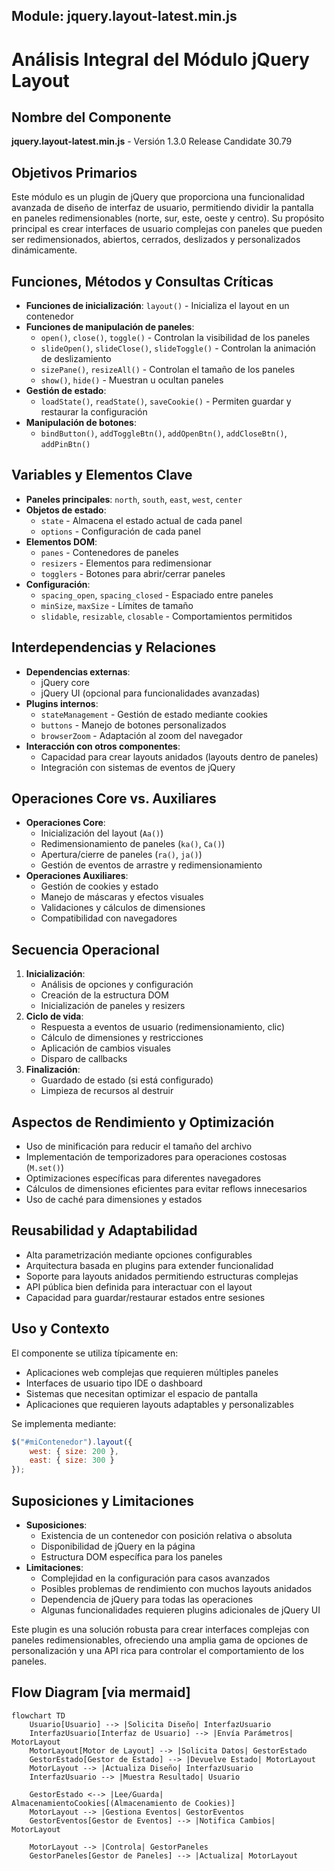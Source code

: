 ## Module: jquery.layout-latest.min.js

# Análisis Integral del Módulo jQuery Layout

## Nombre del Componente
**jquery.layout-latest.min.js** - Versión 1.3.0 Release Candidate 30.79

## Objetivos Primarios
Este módulo es un plugin de jQuery que proporciona una funcionalidad avanzada de diseño de interfaz de usuario, permitiendo dividir la pantalla en paneles redimensionables (norte, sur, este, oeste y centro). Su propósito principal es crear interfaces de usuario complejas con paneles que pueden ser redimensionados, abiertos, cerrados, deslizados y personalizados dinámicamente.

## Funciones, Métodos y Consultas Críticas
- **Funciones de inicialización**: `layout()` - Inicializa el layout en un contenedor
- **Funciones de manipulación de paneles**:
  - `open()`, `close()`, `toggle()` - Controlan la visibilidad de los paneles
  - `slideOpen()`, `slideClose()`, `slideToggle()` - Controlan la animación de deslizamiento
  - `sizePane()`, `resizeAll()` - Controlan el tamaño de los paneles
  - `show()`, `hide()` - Muestran u ocultan paneles
- **Gestión de estado**:
  - `loadState()`, `readState()`, `saveCookie()` - Permiten guardar y restaurar la configuración
- **Manipulación de botones**:
  - `bindButton()`, `addToggleBtn()`, `addOpenBtn()`, `addCloseBtn()`, `addPinBtn()`

## Variables y Elementos Clave
- **Paneles principales**: `north`, `south`, `east`, `west`, `center`
- **Objetos de estado**:
  - `state` - Almacena el estado actual de cada panel
  - `options` - Configuración de cada panel
- **Elementos DOM**:
  - `panes` - Contenedores de paneles
  - `resizers` - Elementos para redimensionar
  - `togglers` - Botones para abrir/cerrar paneles
- **Configuración**:
  - `spacing_open`, `spacing_closed` - Espaciado entre paneles
  - `minSize`, `maxSize` - Límites de tamaño
  - `slidable`, `resizable`, `closable` - Comportamientos permitidos

## Interdependencias y Relaciones
- **Dependencias externas**:
  - jQuery core
  - jQuery UI (opcional para funcionalidades avanzadas)
- **Plugins internos**:
  - `stateManagement` - Gestión de estado mediante cookies
  - `buttons` - Manejo de botones personalizados
  - `browserZoom` - Adaptación al zoom del navegador
- **Interacción con otros componentes**:
  - Capacidad para crear layouts anidados (layouts dentro de paneles)
  - Integración con sistemas de eventos de jQuery

## Operaciones Core vs. Auxiliares
- **Operaciones Core**:
  - Inicialización del layout (`Aa()`)
  - Redimensionamiento de paneles (`ka()`, `Ca()`)
  - Apertura/cierre de paneles (`ra()`, `ja()`)
  - Gestión de eventos de arrastre y redimensionamiento
- **Operaciones Auxiliares**:
  - Gestión de cookies y estado
  - Manejo de máscaras y efectos visuales
  - Validaciones y cálculos de dimensiones
  - Compatibilidad con navegadores

## Secuencia Operacional
1. **Inicialización**:
   - Análisis de opciones y configuración
   - Creación de la estructura DOM
   - Inicialización de paneles y resizers
2. **Ciclo de vida**:
   - Respuesta a eventos de usuario (redimensionamiento, clic)
   - Cálculo de dimensiones y restricciones
   - Aplicación de cambios visuales
   - Disparo de callbacks
3. **Finalización**:
   - Guardado de estado (si está configurado)
   - Limpieza de recursos al destruir

## Aspectos de Rendimiento y Optimización
- Uso de minificación para reducir el tamaño del archivo
- Implementación de temporizadores para operaciones costosas (`M.set()`)
- Optimizaciones específicas para diferentes navegadores
- Cálculos de dimensiones eficientes para evitar reflows innecesarios
- Uso de caché para dimensiones y estados

## Reusabilidad y Adaptabilidad
- Alta parametrización mediante opciones configurables
- Arquitectura basada en plugins para extender funcionalidad
- Soporte para layouts anidados permitiendo estructuras complejas
- API pública bien definida para interactuar con el layout
- Capacidad para guardar/restaurar estados entre sesiones

## Uso y Contexto
El componente se utiliza típicamente en:
- Aplicaciones web complejas que requieren múltiples paneles
- Interfaces de usuario tipo IDE o dashboard
- Sistemas que necesitan optimizar el espacio de pantalla
- Aplicaciones que requieren layouts adaptables y personalizables

Se implementa mediante:
```javascript
$("#miContenedor").layout({ 
    west: { size: 200 },
    east: { size: 300 }
});
```

## Suposiciones y Limitaciones
- **Suposiciones**:
  - Existencia de un contenedor con posición relativa o absoluta
  - Disponibilidad de jQuery en la página
  - Estructura DOM específica para los paneles
- **Limitaciones**:
  - Complejidad en la configuración para casos avanzados
  - Posibles problemas de rendimiento con muchos layouts anidados
  - Dependencia de jQuery para todas las operaciones
  - Algunas funcionalidades requieren plugins adicionales de jQuery UI

Este plugin es una solución robusta para crear interfaces complejas con paneles redimensionables, ofreciendo una amplia gama de opciones de personalización y una API rica para controlar el comportamiento de los paneles.
## Flow Diagram [via mermaid]
```mermaid
flowchart TD
    Usuario[Usuario] --> |Solicita Diseño| InterfazUsuario
    InterfazUsuario[Interfaz de Usuario] --> |Envía Parámetros| MotorLayout
    MotorLayout[Motor de Layout] --> |Solicita Datos| GestorEstado
    GestorEstado[Gestor de Estado] --> |Devuelve Estado| MotorLayout
    MotorLayout --> |Actualiza Diseño| InterfazUsuario
    InterfazUsuario --> |Muestra Resultado| Usuario
    
    GestorEstado <--> |Lee/Guarda| AlmacenamientoCookies[(Almacenamiento de Cookies)]
    MotorLayout --> |Gestiona Eventos| GestorEventos
    GestorEventos[Gestor de Eventos] --> |Notifica Cambios| MotorLayout
    
    MotorLayout --> |Controla| GestorPaneles
    GestorPaneles[Gestor de Paneles] --> |Actualiza| MotorLayout
```
